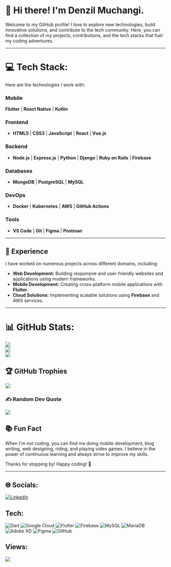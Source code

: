 # 👋 Hi there! I'm Denzil Muchangi.

Welcome to my GitHub profile! I love to explore new technologies, build innovative solutions, and contribute to the tech community. Here, you can find a collection of my projects, contributions, and the tech stacks that fuel my coding adventures.

---

# 💻 Tech Stack:
Here are the technologies I work with:

### Mobile
 **Flutter** | **React Native** | **Kotlin**

### Frontend
- **HTML5** | **CSS3** | **JavaScript** | **React** | **Vue.js**

### Backend
- **Node.js** | **Express.js** | **Python** | **Django** | **Ruby on Rails** | **Firebase**

### Databases
- **MongoDB** | **PostgreSQL** | **MySQL**

### DevOps
- **Docker** | **Kubernetes** | **AWS** | **GitHub Actions**

### Tools
- **VS Code** | **Git** | **Figma** | **Postman**

---

## 🌟 Experience

I have worked on numerous projects across different domains, including:

- **Web Development:** Building responsive and user-friendly websites and applications using modern frameworks.
- **Mobile Development:** Creating cross-platform mobile applications with **Flutter**.
- **Cloud Solutions:** Implementing scalable solutions using **Firebase** and AWS services.

---

# 📊 GitHub Stats:
![](https://github-readme-streak-stats.herokuapp.com/?user=hayderr-glitch&theme=radical&hide_border=true)<br/>
![](https://github-readme-stats.vercel.app/api?username=hayderr-glitch&theme=radical&hide_border=true&include_all_commits=true&count_private=true&show_icons=true)<br/>
![](https://github-readme-stats.vercel.app/api/top-langs/?username=hayderr-glitch&theme=radical&hide_border=true&include_all_commits=true&count_private=true&layout=compact)

## 🏆 GitHub Trophies
![](https://github-profile-trophy.vercel.app/?username=hayderr-glitch&theme=radical&no-frame=false&no-bg=true&margin-w=4)

### ✍️ Random Dev Quote
![](https://quotes-github-readme.vercel.app/api?type=horizontal&theme=gruvbox)

## 📚 Fun Fact

When I'm not coding, you can find me doing mobile development, blog writing, web designing, riding, and playing video games. I believe in the power of continuous learning and always strive to improve my skills.

Thanks for stopping by! Happy coding! 🚀

---

## 🌐 Socials:
[![LinkedIn](https://img.shields.io/badge/LinkedIn-%230077B5.svg?logo=linkedin&logoColor=white)](https://linkedin.com/in/denzilmuchangi)

## Tech:
![Dart](https://img.shields.io/badge/dart-%230175C2.svg?style=plastic&logo=dart&logoColor=white) ![Google Cloud](https://img.shields.io/badge/GoogleCloud-%234285F4.svg?style=plastic&logo=google-cloud&logoColor=white) ![Flutter](https://img.shields.io/badge/Flutter-%2302569B.svg?style=plastic&logo=Flutter&logoColor=white) ![Firebase](https://img.shields.io/badge/firebase-a08021?style=plastic&logo=firebase&logoColor=ffcd34) ![MySQL](https://img.shields.io/badge/mysql-4479A1.svg?style=plastic&logo=mysql&logoColor=white) ![MariaDB](https://img.shields.io/badge/MariaDB-003545?style=plastic&logo=mariadb&logoColor=white) ![Adobe XD](https://img.shields.io/badge/Adobe%20XD-470137?style=plastic&logo=Adobe%20XD&logoColor=#FF61F6) ![Figma](https://img.shields.io/badge/figma-%23F24E1E.svg?style=plastic&logo=figma&logoColor=white) ![GitHub](https://img.shields.io/badge/github-%23121011.svg?style=plastic&logo=github&logoColor=white)

## Views:
[![](https://visitcount.itsvg.in/api?id=hayderr-glitch&icon=3&color=2)](https://visitcount.itsvg.in)

